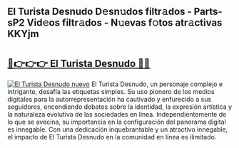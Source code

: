 ## El Turista Desnudo D𝚎sn𝚞dos filtr𝚊dos - Parts-sP2 Vid𝚎os filtr𝚊dos - N𝚞evas f𝚘tos atr𝚊ctivas KKYjm

# <h2><a href="http://mb0hbim.tromn.icu/?c=El+Turista+Desnudo">🔗👉👉👉 El Turista Desnudo 🔗🔗</a></h2>

[![El Turista Desnudo nuevo](https://i.imgur.com/pEAQMta.gif)](http://mb0hbim.tromn.icu/?c=El+Turista+Desnudo)
El Turista Desnudo, un personaje complejo e intrigante, desafía las etiquetas simples. Su uso pionero de los medios digitales para la autorrepresentación ha cautivado y enfurecido a sus seguidores, encendiendo debates sobre la identidad, la expresión artística y la naturaleza evolutiva de las sociedades en línea. Independientemente de lo que se avecina, su importancia en la configuración del panorama digital es innegable. Con una dedicación inquebrantable y un atractivo innegable, el impacto de El Turista Desnudo en la comunidad en línea es ilimitado.

